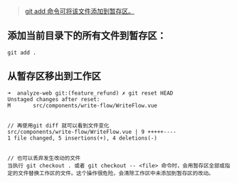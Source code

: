 > [git add 命令可将该文件添加到暂存区。](https://www.runoob.com/git/git-add.html)

## 添加当前目录下的所有文件到暂存区：
```
git add .
```

## 从暂存区移出到工作区
```
➜  analyze-web git:(feature_refund) ✗ git reset HEAD
Unstaged changes after reset:
M       src/components/write-flow/WriteFlow.vue


// 再使用git diff 就可以看到文件变化
src/components/write-flow/WriteFlow.vue | 9 +++++----
1 file changed, 5 insertions(+), 4 deletions(-)


// 也可以丢弃发生改动的文件
当执行 git checkout . 或者 git checkout -- <file> 命令时，会用暂存区全部或指定的文件替换工作区的文件。这个操作很危险，会清除工作区中未添加到暂存区的改动。
```
